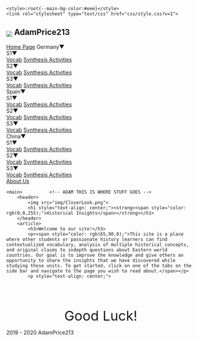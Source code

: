 <!DOCTYPE html>
<html lang="en-US">
<head>
	<script data-ad-client="ca-pub-5095957516234651" async src="https://pagead2.googlesyndication.com/pagead/js/adsbygoogle.js"></script>
	<link rel="icon" type="image/png" href="/img/favicon-32x32.png" sizes="32x32" />
	<link rel="icon" type="image/png" href="/img/favicon-16x16.png" sizes="16x16" />
	<title>Home - AdamPrice213</title>
	<meta charset="UTF-8">
	<meta name="description" content="">
	<meta name="keywords" content="">
	<meta name="author" content="Preston Corless, Adam Price">
	<meta name="viewport" content="width=device-width, initial-scale=1">
	<link rel="stylesheet" href="https://fonts.googleapis.com/css?family=Roboto">
	<link rel="stylesheet" href="https://fonts.googleapis.com/css?family=Montserrat">

	<style>:root{--main-bg-color:#eee}</style>
	<link rel="stylesheet" type="text/css" href="css/style.css?v=1">
</head>
<body>
	<aside>
		<h2><img src="/img/favicon-32x32.png" style="vertical-align:text-bottom"> AdamPrice213</h2>
		<a href="/">Home Page</a>
	<a class="dropdown-btn">Germany<span>▼</span></a>
		<div class="dropdown-container">
			<a class="dropdown-btn">S1<span>▼</span></a>
			<div class="dropdown-container">
				<a href="/germany/s1/vocab">Vocab</a>
				<a href="/germany/s1/synth-act">Synthesis Activities</a>
			</div>
			<a class="dropdown-btn">S2<span>▼</span></a>
			<div class="dropdown-container">
				<a href="/germany/s2/vocab">Vocab</a>
				<a href="/germany/s2/synth-act">Synthesis Activities</a>
			</div>
			<a class="dropdown-btn">S3<span>▼</span></a>
			<div class="dropdown-container">
				<a href="/germany/s3/vocab">Vocab</a>
				<a href="/germany/s3/synth-act">Synthesis Activities</a>
			</div>
		</div>
		<a class="dropdown-btn">Spain<span>▼</span></a>
		<div class="dropdown-container">
			<a class="dropdown-btn">S1<span>▼</span></a>
			<div class="dropdown-container">
				<a href="/spain/s1/vocab">Vocab</a>
				<a href="/spain/s1/synth-act">Synthesis Activities</a>
			</div>
			<a class="dropdown-btn">S2<span>▼</span></a>
			<div class="dropdown-container">
				<a href="/spain/s2/vocab">Vocab</a>
				<a href="/spain/s2/synth-act">Synthesis Activities</a>
			</div>
			<a class="dropdown-btn">S3<span>▼</span></a>
			<div class="dropdown-container">
				<a href="/spain/s3/vocab">Vocab</a>
				<a href="/spain/s3/synth-act">Synthesis Activities</a>
			</div>
		</div>
		<a class="dropdown-btn">China<span>▼</span></a>
		<div class="dropdown-container">
			<a class="dropdown-btn">S1<span>▼</span></a>
			<div class="dropdown-container">
				<a href="/china/s1/vocab">Vocab</a>
				<a href="/china/s1/synth-act">Synthesis Activities</a>
			</div>
			<a class="dropdown-btn">S2<span>▼</span></a>
			<div class="dropdown-container">
				<a href="/china/s2/vocab">Vocab</a>
				<a href="/china/s2/synth-act">Synthesis Activities</a>
			</div>
			<a class="dropdown-btn">S3<span>▼</span></a>
			<div class="dropdown-container">
				<a href="/china/s3/vocab">Vocab</a>
				<a href="/china/s3/synth-act">Synthesis Activities</a>
			</div>
		</div>
		<a href="/about">About Us</a>
	</aside>

	<main>			<!-- ADAM THIS IS WHERE STUFF GOES -->
		<header>
			<img src="img/CloserLook.png">
			<h1 style="text-align: center;"><strong><span style="color: rgb(0,0,255);">Historical Insights</span></strong></h1>
		</header>
		<article>
			<h3>Welcome to our site!</h3>
			<p><span style="color: rgb(65,90,0);">This site is a place where other students or passionate history learners can find contextualized vocabulary, analysis of multiple historical concepts, and original claims to indepth questions about Eastern world countries. Our goal is to improve the knowledge and give others an opportunity to share the insights that we have discovered while studying these units. To get started, click on one of the tabs on the side bar and navigate to the page you wish to read about.</span></p>
			<p style="text-align: center;">
			
  <br>
</p>
<p style="text-align: center;">
  <br>
</p>
<p style="text-align: center;"><span style="font-size: 36px;">Good Luck!</span></p>
		</article>
		<footer>2019 - 2020 AdamPrice213</footer>
	</main>
	<div id="wrapfabtest"><div class="adBanner"></div></div>
	<script type="text/javascript" src="js/script-min.js?v=1"></script>
</body>
</html>

